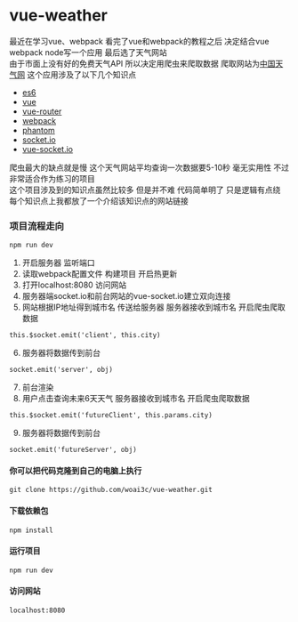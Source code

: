 # vue-weather
最近在学习vue、webpack 看完了vue和webpack的教程之后 决定结合vue webpack node写一个应用 最后选了天气网站<br>
由于市面上没有好的免费天气API 所以决定用爬虫来爬取数据 爬取网站为[中国天气网](http://www.weather.com.cn/)
这个应用涉及了以下几个知识点
* [es6](http://es6.ruanyifeng.com/)
* [vue](https://cn.vuejs.org/v2/guide/)
* [vue-router](https://router.vuejs.org/zh-cn/)
* [webpack](https://doc.webpack-china.org/)
* [phantom](https://github.com/amir20/phantomjs-node)
* [socket.io](https://www.npmjs.com/package/socket.io)
* [vue-socket.io](https://github.com/MetinSeylan/Vue-Socket.io)

爬虫最大的缺点就是慢 这个天气网站平均查询一次数据要5-10秒 毫无实用性 不过非常适合作为练习的项目<br>
这个项目涉及到的知识点虽然比较多 但是并不难 代码简单明了 只是逻辑有点绕 每个知识点上我都放了一个介绍该知识点的网站链接<br>

### 项目流程走向
```
npm run dev
```
1. 开启服务器 监听端口
2. 读取webpack配置文件 构建项目 开启热更新
3. 打开localhost:8080 访问网站
4. 服务器端socket.io和前台网站的vue-socket.io建立双向连接
5. 网站根据IP地址得到城市名 传送给服务器 服务器接收到城市名 开启爬虫爬取数据
```
this.$socket.emit('client', this.city)
```
6. 服务器将数据传到前台
```
socket.emit('server', obj)
```
7. 前台渲染
8. 用户点击查询未来6天天气 服务器接收到城市名 开启爬虫爬取数据
```
this.$socket.emit('futureClient', this.params.city)	
```
9. 服务器将数据传到前台
```
socket.emit('futureServer', obj)
```

#### 你可以把代码克隆到自己的电脑上执行
```
git clone https://github.com/woai3c/vue-weather.git
```
#### 下载依赖包
```
npm install
```
#### 运行项目
```
npm run dev
```
#### 访问网站
```
localhost:8080
```
